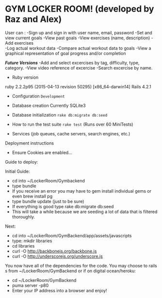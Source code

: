 # GYM LOCKER ROOM! (developed by Raz and Alex)

User can :
-Sign up and sign in with user name, email, password
-Set and view current goals
-View past goals
-View exercises (name, description)
-Add exercises	
-Log actual workout data
-Compare actual workout data to goals
-View a graphical representation of goal progress and/or completion


***Future Versions***
-Add and select excercises by tag, difficulty, type, category. 
-View video reference of excercise
-Search excercise by name.

* Ruby version


ruby 2.2.2p95 (2015-04-13 revision 50295) [x86_64-darwin14]
Rails 4.2.1

* Configuration
`Development`

* Database creation
Currently SQLite3


* Database initialization
`rake db:migrate db:seed`

* How to run the test suite
`rake test`
(Runs over 60 MiniTests)
* Services (job queues, cache servers, search engines, etc.)

Deployment instructions

* Ensure Cookies are enabled...

Guide to deploy:

Initial Guide:

* cd into ~/LockerRoom/Gymbackend
* type bundle
* If you receive an error you may have to gem install individual gems or even brew install pg
* type bundle update (just to be sure)
* If everything is good type rake db:migrate db:seed
* This will take a while because we are seeding a lot of data that is filtered thoroughly.

Next:

* cd into ~/LockerRoom/GymBackend/app/assets/javascripts
* type: mkdir libraries
* cd libraries
* curl -O http://backbonejs.org/backbone.js
* curl -O http://underscorejs.org/underscore.js

You now have all of the dependencies for the code. You may choose to rails s from ~/LockerRoom/GymBackend or if on digital ocean/heroku:

* cd ~/LockerRoom/GymBackend
* puma server -p80
* Enter your IP address into a browser and enjoy!